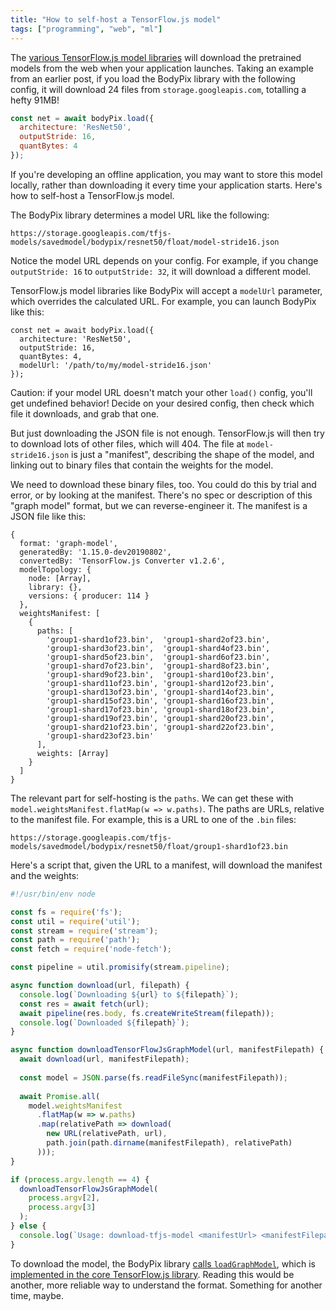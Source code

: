 ```yaml
---
title: "How to self-host a TensorFlow.js model"
tags: ["programming", "web", "ml"]
---
```


The [various TensorFlow.js model libraries](https://github.com/tensorflow/tfjs-models)
will download the pretrained models from the web when your application launches.
Taking an example from an earlier post,
if you load the BodyPix library with the following config,
it will download 24 files from `storage.googleapis.com`, 
totalling a hefty 91MB!

```js
const net = await bodyPix.load({ 
  architecture: 'ResNet50', 
  outputStride: 16, 
  quantBytes: 4 
});
```

If you're developing an offline application,
you may want to store this model locally,
rather than downloading it every time your application starts.
Here's how to self-host a TensorFlow.js model.

The BodyPix library determines a model URL like the following:

```
https://storage.googleapis.com/tfjs-models/savedmodel/bodypix/resnet50/float/model-stride16.json
```

Notice the model URL depends on your config.
For example, if you change `outputStride: 16` to `outputStride: 32`,
it will download a different model.

TensorFlow.js model libraries like BodyPix will accept a `modelUrl` parameter,
which overrides the calculated URL.
For example, you can launch BodyPix like this:

```
const net = await bodyPix.load({
  architecture: 'ResNet50',
  outputStride: 16,
  quantBytes: 4,
  modelUrl: '/path/to/my/model-stride16.json'
});
```

Caution: if your model URL doesn't match your other `load()` config,
you'll get undefined behavior!
Decide on your desired config,
then check which file it downloads,
and grab that one.

But just downloading the JSON file is not enough.
TensorFlow.js will then try to download lots of other files, which will 404.
The file at `model-stride16.json` is just a "manifest",
describing the shape of the model,
and linking out to binary files that contain the weights for the model.

We need to download these binary files, too.
You could do this by trial and error,
or by looking at the manifest.
There's no spec or description of this "graph model" format,
but we can reverse-engineer it.
The manifest is a JSON file like this:

```
{
  format: 'graph-model',
  generatedBy: '1.15.0-dev20190802',
  convertedBy: 'TensorFlow.js Converter v1.2.6',
  modelTopology: {
    node: [Array],
    library: {},
    versions: { producer: 114 }
  },
  weightsManifest: [
    { 
      paths: [
        'group1-shard1of23.bin',  'group1-shard2of23.bin',
        'group1-shard3of23.bin',  'group1-shard4of23.bin',
        'group1-shard5of23.bin',  'group1-shard6of23.bin',
        'group1-shard7of23.bin',  'group1-shard8of23.bin',
        'group1-shard9of23.bin',  'group1-shard10of23.bin',
        'group1-shard11of23.bin', 'group1-shard12of23.bin',
        'group1-shard13of23.bin', 'group1-shard14of23.bin',
        'group1-shard15of23.bin', 'group1-shard16of23.bin',
        'group1-shard17of23.bin', 'group1-shard18of23.bin',
        'group1-shard19of23.bin', 'group1-shard20of23.bin',
        'group1-shard21of23.bin', 'group1-shard22of23.bin',
        'group1-shard23of23.bin'
      ], 
      weights: [Array] 
    }
  ]
}
```

The relevant part for self-hosting is the `paths`.
We can get these with `model.weightsManifest.flatMap(w => w.paths)`.
The paths are URLs, relative to the manifest file.
For example, this is a URL to one of the `.bin` files:

```
https://storage.googleapis.com/tfjs-models/savedmodel/bodypix/resnet50/float/group1-shard1of23.bin
```

Here's a script that, given the URL to a manifest, will download the manifest and the weights:

```js
#!/usr/bin/env node

const fs = require('fs');
const util = require('util');
const stream = require('stream');
const path = require('path');
const fetch = require('node-fetch');

const pipeline = util.promisify(stream.pipeline);

async function download(url, filepath) {
  console.log(`Downloading ${url} to ${filepath}`);
  const res = await fetch(url);
  await pipeline(res.body, fs.createWriteStream(filepath));
  console.log(`Downloaded ${filepath}`);
}

async function downloadTensorFlowJsGraphModel(url, manifestFilepath) {
  await download(url, manifestFilepath);
  
  const model = JSON.parse(fs.readFileSync(manifestFilepath));
  
  await Promise.all(
    model.weightsManifest
      .flatMap(w => w.paths)
      .map(relativePath => download(
        new URL(relativePath, url), 
        path.join(path.dirname(manifestFilepath), relativePath)
      )));
}

if (process.argv.length == 4) {
  downloadTensorFlowJsGraphModel(
    process.argv[2],
    process.argv[3]
  );
} else {
  console.log(`Usage: download-tfjs-model <manifestUrl> <manifestFilepath>`);
}
```

To download the model,
the BodyPix library [calls `loadGraphModel`](https://github.com/tensorflow/tfjs-models/blob/dba94801b28904f366d969589a278f451d223326/body-pix/src/body_pix_model.ts#L1016),
which is [implemented in the core TensorFlow.js library](https://github.com/tensorflow/tfjs/blob/de35d6fe41ffb4fef825a59a79d23543369d072d/tfjs-converter/src/executor/graph_model.ts#L377).
Reading this would be another, more reliable way to understand the format.
Something for another time, maybe.
